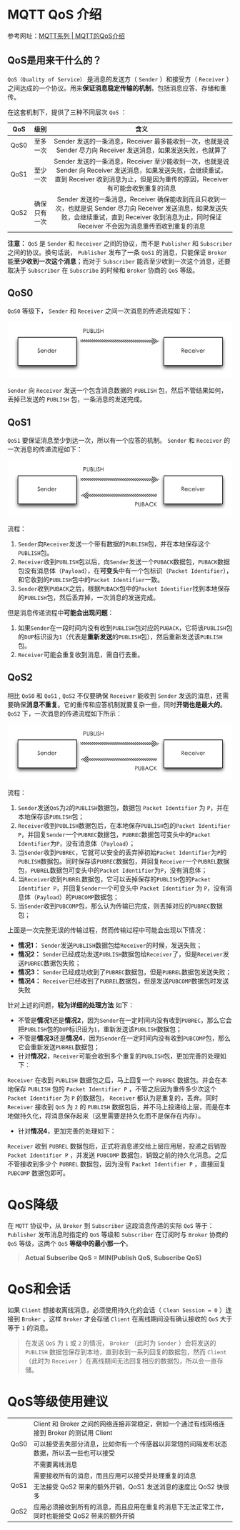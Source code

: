 # MQTT QoS 介绍

参考网址：[MQTT系列 | MQTT的QoS介绍](https://zhuanlan.zhihu.com/p/80203905)

## QoS是用来干什么的？

`QoS（Quality of Service）` 是消息的发送方（ `Sender` ）和接受方（ `Receiver` ）之间达成的一个协议。用来**保证消息稳定传输的机制**，包括消息应答、存储和重传。

在这套机制下，提供了三种不同层次 `QoS` ：

|QoS|级别|含义|
| :----------: | :-----------:  | :-----------: |
|QoS0|至多一次|Sender 发送的一条消息，Receiver 最多能收到一次，也就是说 Sender 尽力向 Receiver 发送消息，如果发送失败，也就算了|
|QoS1|至少一次|Sender 发送的一条消息，Receiver 至少能收到一次，也就是说 Sender 向 Receiver 发送消息，如果发送失败，会继续重试，直到 Receiver 收到消息为止，但是因为重传的原因，Receiver 有可能会收到重复的消息|
|QoS2|确保只有一次|Sender 发送的一条消息，Receiver 确保能收到而且只收到一次，也就是说 Sender 尽力向 Receiver 发送消息，如果发送失败，会继续重试，直到 Receiver 收到消息为止，同时保证 Receiver 不会因为消息重传而收到重复的消息|

**注意：** `QoS` 是 `Sender` 和 `Receiver` 之间的协议，而不是 `Publisher` 和 `Subscriber` 之间的协议。换句话说， `Publisher` 发布了一条 `QoS1` 的消息，只能保证 `Broker` 能**至少收到一次这个消息**；而对于 `Subscriber` 能否至少收到一次这个消息，还要取决于 `Subscriber` 在 `Subscribe` 的时候和 `Broker` 协商的 `QoS` 等级。

## QoS0

`QoS0` 等级下， `Sender` 和 `Receiver` 之间一次消息的传递流程如下：

![QoS0消息传递流程图](assets/images/QoS0消息传递流程图.png)

`Sender` 向 `Receiver` 发送一个包含消息数据的 `PUBLISH` 包，然后不管结果如何，丢掉已发送的 `PUBLISH` 包，一条消息的发送完成。

## QoS1

`QoS1` 要保证消息至少到达一次，所以有一个应答的机制。 `Sender` 和 `Receiver` 的一次消息的传递流程如下：

![QoS1消息传递流程图](assets/images/QoS1消息传递流程图.png)

流程：

1. `Sender`向`Receiver`发送一个带有数据的`PUBLISH`包，并在本地保存这个`PUBLISH`包。
2. `Receiver`收到`PUBLISH`包以后，向`Sender`发送一个`PUBACK`数据包，`PUBACK`数据包没有消息体（`Payload`），在**可变头**中有一个包标识（`Packet Identifier`），和它收到的`PUBLISH`包中的`Packet Identifier`一致。
3. `Sender`收到`PUBACK`之后，根据`PUBACK`包中的`Packet Identifier`找到本地保存的`PUBLISH`包，然后丢弃掉，一次消息的发送完成。

但是消息传递流程中**可能会出现问题**：

1. 如果`Sender`在一段时间内没有收到`PUBLISH`包对应的`PUBACK`，它将该`PUBLISH`包的`DUP`标识设为`1`（代表是**重新发送**的`PUBLISH`包），然后重新发送该`PUBLISH`包。
1. `Receiver`可能会重复收到消息，需自行去重。

## QoS2

相比 `QoS0` 和 `QoS1` , `QoS2` 不仅要确保 `Receiver` 能收到 `Sender` 发送的消息，还需要确保**消息不重复**。它的重传和应答机制就要复杂一些，同时**开销也是最大的**。 `QoS2` 下，一次消息的传递流程如下所示：

![QoS1消息传递流程图](assets/images/QoS1消息传递流程图.png)

流程：

1. `Sender`发送`QoS`为`2`的`PUBLISH`数据包，数据包 `Packet Identifier` 为 `P`，并在本地保存该`PUBLISH`包；
1. `Receiver`收到`PUBLISH`数据包后，在本地保存`PUBLISH`包的`Packet Identifier P`，并回复`Sender`一个`PUBREC`数据包，`PUBREC`数据包可变头中的`Packet Identifier`为`P`，没有消息体（`Payload`）；
1. 当`Sender`收到`PUBREC`，它就可以安全的丢弃掉初始`Packet Identifier`为`P`的`PUBLISH`数据包。同时保存该`PUBREC`数据包，并回复`Receiver`一个`PUBREL`数据包，`PUBREL`数据包可变头中的`Packet Identifier`为`P`，没有消息体；
1. 当`Receiver`收到`PUBREL`数据包，它可以丢掉保存的`PUBLISH`包的`Packet Identifier P`，并回复`Sender`一个可变头中 `Packet Identifier` 为 `P`，没有消息体（`Payload`）的`PUBCOMP`数据包；
1. 当`Sender`收到`PUBCOMP`包，那么认为传输已完成，则丢掉对应的`PUBREC`数据包；

上面是一次完整无误的传输过程，然而传输过程中可能会出现以下情况：

* **情况1：** `Sender`发送`PUBLISH`数据包给`Receiver`的时候，发送失败；
* **情况2：** `Sender`已经成功发送`PUBLISH`数据包给`Receiver`了，但是`Receiver`发送`PUBREC`数据包失败；
* **情况3：** `Sender`已经成功收到了`PUBREC`数据包，但是`PUBREL`数据包发送失败；
* **情况4：** `Receiver`已经收到了`PUBREL`数据包，但是发送`PUBCOMP`数据包时发送失败

针对上述的问题，**较为详细的处理方法** 如下：

* 不管是**情况1**还是**情况2**，因为`Sender`在一定时间内没有收到`PUBREC`，那么它会把`PUBLISH`包的`DUP`标识设为`1`，重新发送该`PUBLISH`数据包；
* 不管是**情况3**还是**情况4**，因为`Sender`在一定时间内没有收到`PUBCOMP`包，那么它会重新发送`PUBREL`数据包；
* 针对**情况2**，`Receiver`可能会收到多个重复的`PUBLISH`包，更加完善的处理如下： 

`Receiver` 在收到 `PUBLISH` 数据包之后，马上回复一个 `PUBREC` 数据包。并会在本地保存 `PUBLISH` 包的 `Packet Identifier P` ，不管之后因为重传多少次这个 `Packet Identifier` 为 `P` 的数据包， `Receiver` 都认为是重复的，丢弃。同时 `Receiver` 接收到 `QoS` 为 `2` 的 `PUBLISH` 数据包后，并不马上投递给上层，而是在本地做持久化，将消息保存起来（这里需要是持久化而不是保存在内存）。

* 针对**情况4**，更加完善的处理如下：

`Receiver` 收到 `PUBREL` 数据包后，正式将消息递交给上层应用层，投递之后销毁 `Packet Identifier P` ，并发送 `PUBCOMP` 数据包，销毁之前的持久化消息。之后不管接收到多少个 `PUBREL` 数据包，因为没有 `Packet Identifier P` ，直接回复 `PUBCOMP` 数据包即可。

# QoS降级

在 `MQTT` 协议中，从 `Broker` 到 `Subscriber` 这段消息传递的实际 `QoS` 等于： `Publisher` 发布消息时指定的 `QoS` 等级和 `Subscriber` 在订阅时与 `Broker` 协商的 `QoS` 等级，这两个 `QoS` **等级中的最小那一个**。

> **Actual Subscribe QoS = MIN(Publish QoS, Subscribe QoS)**

# QoS和会话

如果 `Client` 想接收离线消息，必须使用持久化的会话（ `Clean Session = 0` ）连接到 `Broker` ，这样 `Broker` 才会存储 `Client` 在离线期间没有确认接收的 `QoS` 大于 等于 `1` 的消息。

> 在发送 `QoS` 为 `1` 或 `2` 的情况， `Broker` （此时为 `Sender` ）会将发送的 `PUBLISH` 数据包保存到本地，直到收到一系列回复的数据包，然而 `Client` （此时为 `Receiver` ）在离线期间无法回复相应的数据包，所以会一直存储。

# QoS等级使用建议

<table>
    <tbody>
        <tr>
            <td rowspan=3>QoS0</td>
            <td>Client 和 Broker 之间的网络连接非常稳定，例如一个通过有线网络连接到 Broker 的测试用 Client</td>
        </tr>
        <tr>
            <td>可以接受丢失部分消息，比如你有一个传感器以非常短的间隔发布状态数据，所以丢一些也可以接受</td>
        </tr>
        <tr>
            <td>不需要离线消息</td>
        </tr>
        <tr>
            <td rowspan=2>QoS1</td>
            <td>需要接收所有的消息，而且应用可以接受并处理重复的消息</td>
        </tr>
        <tr>
            <td>无法接受 QoS2 带来的额外开销，QoS1 发送消息的速度比 QoS2 快很多</td>
        </tr>
        <tr>
            <td>QoS2</td>
            <td>应用必须接收到所有的消息，而且应用在重复的消息下无法正常工作，同时也能接受 QoS2 带来的额外开销</td>
        </tr>
    </tbody>
</table>
